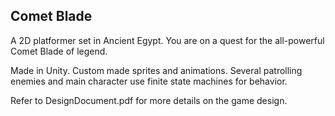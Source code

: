 ## Comet Blade
A 2D platformer set in Ancient Egypt. You are on a quest for the all-powerful Comet Blade of legend. 

Made in Unity. Custom made sprites and animations. Several patrolling enemies and main character use finite state machines for behavior.

Refer to DesignDocument.pdf for more details on the game design.
